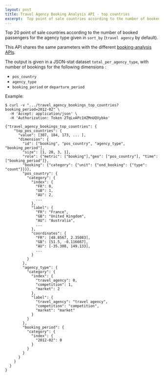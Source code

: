 ```yaml
---
layout: post
title: Travel Agency Booking Analysis API - top countries
excerpt:  Top point of sale countries according to the number of booked passengers
---
```


Top 20 point of sale countries according to the number of booked passengers for the agency type given in `sort_by` (`travel agency` by default).

This API shares the same parameters with the different [booking-analysis APIs](/2013/12/06/booking-analysis.html#parameters).

The output is given in a JSON-stat dataset `total_per_agency_type`, with number of bookings for the following dimensions :
* `pos_country`
* `agency_type`
* `booking_period` or `departure_period`

Example:

    $ curl -v ".../travel_agency_bookings_top_countries?booking_period=2012-02" \
      -H 'Accept: application/json' \
      -H 'Authorization: Token 2TqLvAPc1HZMnUQVybko'

    {"travel_agency_bookings_top_countries": {
        "top_pos_countries": {
          "value": [307, 184, 173, ... ],
          "dimension": {
            "id": ["booking", "pos_country", "agency_type", "booking_period"],
            "size": [1, 20, 3, 1],
            "role": {"metric": ["booking"],"geo": ["pos_country"], "time": ["booking_period"]},
            "booking": {"category": {"unit": {"ond_booking": {"type": "count"}}}},
            "pos_country": {
              "category": {
                "index": {
                  "FR": 0,
                  "GB": 1,
                  "AU": 2,
                  ...
                },
                "label": {
                  "FR": "France",
                  "GB": "United Kingdom",
                  "AU": "Australia",
                  ...
                },
                "coordinates": {
                  "FR": [48.8567, 2.35083],
                  "GB": [51.5, -0.116667],
                  "AU": [-35.308, 149.133],
                  ...
                }
              }
            },
            "agency_type": {
              "category": {
                "index": {
                  "travel_agency": 0,
                  "competition": 1,
                  "market": 2
                },
                "label": {
                  "travel_agency": "travel agency",
                  "competition": "competition",
                  "market": "market"
                }
              }
            },
            "booking_period": {
              "category": {
                "index": {
                  "2012-02": 0
                }
              }
            }
          }
        }
      }
    }
